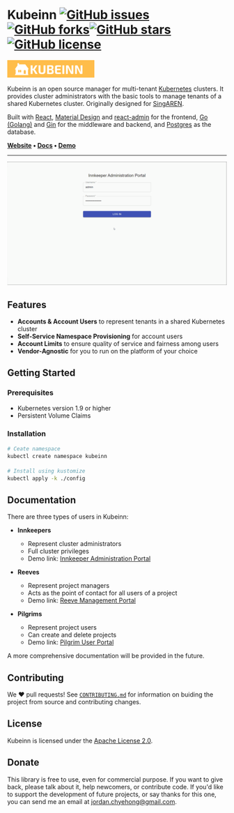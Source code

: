 # Kubeinn [![GitHub issues](https://img.shields.io/github/issues/kubeinn/kubeinn)](https://github.com/kubeinn/kubeinn/issues)[![GitHub forks](https://img.shields.io/github/forks/kubeinn/kubeinn)](https://github.com/kubeinn/kubeinn/network)[![GitHub stars](https://img.shields.io/github/stars/kubeinn/kubeinn)](https://github.com/kubeinn/kubeinn/stargazers)[![GitHub license](https://img.shields.io/github/license/kubeinn/kubeinn)](https://github.com/kubeinn/kubeinn/blob/master/LICENSE)

<img src="./img/logo.png" title="" alt="" width="200">

Kubeinn is an open source manager for multi-tenant [Kubernetes](https://github.com/kubernetes/kubernetes) clusters. It provides cluster administrators with the basic tools to manage tenants of a shared Kubernetes cluster. Originally designed for [SingAREN](https://www.singaren.net.sg/).

Built with [React](https://facebook.github.io/react/), [Material Design](https://material.io/) and [react-admin](https://github.com/marmelab/react-admin) for the frontend, [Go (Golang)](https://golang.org/) and [Gin](https://github.com/gin-gonic/gin) for the middleware and backend, and [Postgres](https://www.postgresql.org/) as the database. 

<strong>
    <a href="#">Website</a>
    •
    <a href="#">Docs</a>
    •
    <a href="http://51.222.35.240:30000/innkeeper/">Demo</a>
</strong>

---

![](./img/kubeinn-demo.gif)

## Features

- **Accounts & Account Users** to represent tenants in a shared Kubernetes cluster
- **Self-Service Namespace Provisioning** for account users
- **Account Limits** to ensure quality of service and fairness among users 
- **Vendor-Agnostic** for you to run on the platform of your choice

## Getting Started
### Prerequisites

- Kubernetes version 1.9 or higher
- Persistent Volume Claims

### Installation

```bash
# Ceate namespace
kubectl create namespace kubeinn

# Install using kustomize
kubectl apply -k ./config
```

## Documentation

There are three types of users in Kubeinn:

- **Innkeepers**
  - Represent cluster administrators 
  - Full cluster privileges
  - Demo link: [Innkeeper Administration Portal](http://51.222.35.240:30000/innkeeper/login)

- **Reeves** 
  - Represent project managers 
  - Acts as the point of contact for all users of a project
  - Demo link: [Reeve Management Portal](http://51.222.35.240:30000/reeve/)

- **Pilgrims** 
  - Represent project users 
  - Can create and delete projects
  - Demo link: [Pilgrim User Portal](http://51.222.35.240:30000/pilgrim/)

A more comprehensive documentation will be provided in the future.

## Contributing

We ❤️ pull requests! See [`CONTRIBUTING.md`](./CONTRIBUTING.md) for information on buiding the project from source and contributing changes.

## License

Kubeinn is licensed under the [Apache License 2.0](https://github.com/kubeinn/kubeinn/blob/master/LICENSE).

## Donate

This library is free to use, even for commercial purpose. If you want to give back, please talk about it, help newcomers, or contribute code. If you'd like to support the development of future projects, or say thanks for this one, you can send me an email at [jordan.chyehong@gmail.com](mailto:jordan.chyehong@gmail.com).
